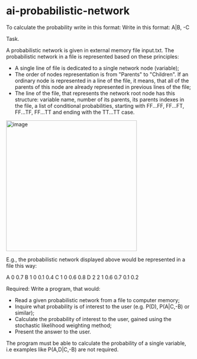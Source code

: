 # ai-probabilistic-network

To calculate the probability write in this format:
Write in this format: A|B, -C

Task.

A probabilistic network is given in external memory file input.txt. The probabilistic network in a file is represented based on these principles:

- A single line of file is dedicated to a single network node (variable);
- The order of nodes representation is from "Parents" to "Children". If an ordinary node is represented in a line of the file, it means, that all of the parents of this node are already represented in previous lines of the file;
- The line of the file, that represents the network root node has this structure: variable name, number of its parents, its parents indexes in the file, a list of conditional probabilities, starting with FF...FF, FF...FT, FF...TF, FF...TT and ending with the TT...TT case.

<img width="353" alt="image" src="https://github.com/dklpp/ai-probabilistic-network/assets/74605425/fb31f2a7-9a19-4db0-9e10-740c10df7706">

E.g., the probabilistic network displayed above would be represented in a file this way:

A 0       0.7
B 1 0     0.1 0.4
C 1 0     0.6 0.8
D 2 2 1   0.6 0.7 0.1 0.2

Required: Write a program, that would:
- Read a given probabilistic network from a file to computer memory;
- Inquire what probability is of interest to the user (e.g. P(D), P(A|C,-B) or similar);
- Calculate the probability of interest to the user, gained using the stochastic likelihood weighting method;
- Present the answer to the user.

The program must be able to calculate the probability of a single variable, i.e examples like P(A,D|C,-B) are not required.
